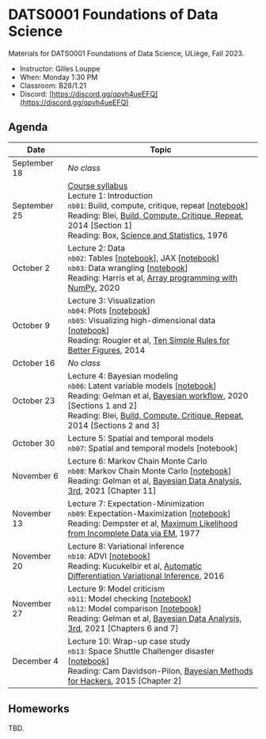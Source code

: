 # DATS0001 Foundations of Data Science

Materials for DATS0001 Foundations of Data Science, ULiège, Fall 2023.

- Instructor: Gilles Louppe
- When: Monday 1:30 PM
- Classroom: B28/1.21
- Discord: [https://discord.gg/qpvh4ueEFQ](https://discord.gg/qpvh4ueEFQ)

## Agenda

| Date | Topic |
| --- | --- |
| September 18 | _No class_ |
| September 25 | [Course syllabus](https://glouppe.github.io/dats0001-foundations-of-data-science/?p=course-syllabus.md)<br> Lecture 1: Introduction<br>`nb01`: Build, compute, critique, repeat [[notebook](./nb01-box-loop.ipynb)]<br>Reading: Blei, [Build, Compute, Critique, Repeat](http://www.cs.columbia.edu/~blei/fogm/2020F/readings/Blei2014.pdf), 2014 [Section 1]<br>Reading: Box, [Science and Statistics](https://www.jstor.org/stable/2286841), 1976|
| October 2 | Lecture 2: Data<br>`nb02`: Tables [[notebook](./nb02-tables.ipynb)], JAX [[notebook](./nb02b-jax.ipynb)]<br>`nb03`: Data wrangling [[notebook](./nb03-data-wrangling.ipynb)]<br>Reading: Harris et al, [Array programming with NumPy](https://www.nature.com/articles/s41586-020-2649-2), 2020 |
| October 9 | Lecture 3: Visualization <br>`nb04`: Plots [[notebook](./nb04-plots.ipynb)]<br>`nb05`: Visualizing high-dimensional data [[notebook](./nb05-high-dimensional-data.ipynb)]<br>Reading: Rougier et al, [Ten Simple Rules for Better Figures](https://journals.plos.org/ploscompbiol/article/file?id=10.1371/journal.pcbi.1003833&type=printable), 2014  |
| October 16 | _No class_ |
| October 23 | Lecture 4: Bayesian modeling <br>`nb06`: Latent variable models [[notebook](./nb06-latent-variable-models.ipynb)]<br>Reading: Gelman et al, [Bayesian workflow](https://arxiv.org/abs/2011.01808), 2020 [Sections 1 and 2]<br>Reading: Blei, [Build, Compute, Critique, Repeat](http://www.cs.columbia.edu/~blei/fogm/2020F/readings/Blei2014.pdf), 2014 [Sections 2 and 3] |
| October 30 | Lecture 5: Spatial and temporal models<br>`nb07`: Spatial and temporal models [notebook] | 
| November 6 | Lecture 6: Markov Chain Monte Carlo<br>`nb08`: Markov Chain Monte Carlo [[notebook](./nb08-mcmc.ipynb)]<br>Reading: Gelman et al, [Bayesian Data Analysis, 3rd](http://www.stat.columbia.edu/~gelman/book/BDA3.pdf), 2021 [Chapter 11] |
| November 13 | Lecture 7: Expectation-Minimization <br>`nb09`: Expectation-Maximization [[notebook](./nb09-em.ipynb)]<br>Reading: Dempster et al, [Maximum Likelihood from Incomplete Data via EM](https://www.jstor.org/stable/2984875), 1977  |
| November 20 | Lecture 8: Variational inference <br>`nb10`: ADVI [[notebook](./nb10-advi.ipynb)]<br>Reading: Kucukelbir et al, [Automatic Differentiation Variational Inference](https://arxiv.org/abs/1603.00788), 2016 |
| November 27 | Lecture 9: Model criticism<br>`nb11`: Model checking [[notebook](./nb11-model-checking.ipynb)]<br>`nb12`: Model comparison [[notebook](./nb12-model-comparison.ipynb)]<br>Reading: Gelman et al, [Bayesian Data Analysis, 3rd](http://www.stat.columbia.edu/~gelman/book/BDA3.pdf), 2021 [Chapters 6 and 7] |
| December 4 | Lecture 10: Wrap-up case study<br>`nb13`: Space Shuttle Challenger disaster [[notebook](./nb13-space-shuttle-disaster.ipynb)]<br>Reading: Cam Davidson-Pilon, [Bayesian Methods for Hackers](https://camdavidsonpilon.github.io/Probabilistic-Programming-and-Bayesian-Methods-for-Hackers/#contents), 2015 [Chapter 2] |

## Homeworks

TBD.

